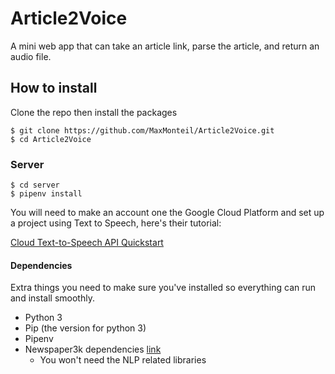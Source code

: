 # Article2Voice
A mini web app that can take an article link, parse the article, and return an audio file.

## How to install

Clone the repo then install the packages

	$ git clone https://github.com/MaxMonteil/Article2Voice.git
	$ cd Article2Voice

### Server

	$ cd server
	$ pipenv install

You will need to make an account one the Google Cloud Platform and set up a project using Text to Speech, here's their tutorial:

[Cloud Text-to-Speech API Quickstart](https://cloud.google.com/text-to-speech/docs/quickstart-client-libraries#client-libraries-install-python)

#### Dependencies

Extra things you need to make sure you've installed so everything can run and install smoothly.

* Python 3
* Pip (the version for python 3)
* Pipenv
* Newspaper3k dependencies [link](https://github.com/codelucas/newspaper#get-it-now)
	* You won't need the NLP related libraries
